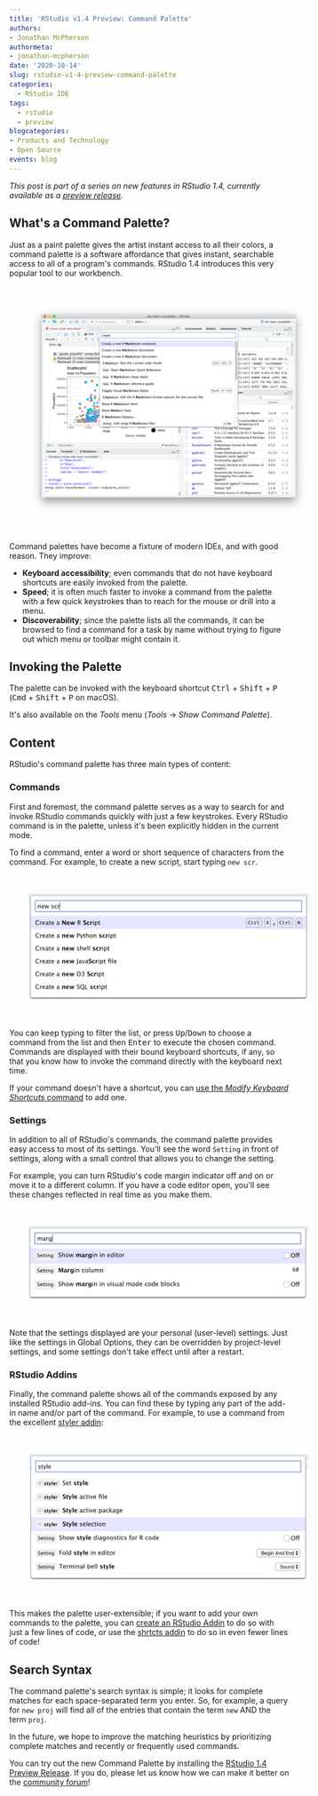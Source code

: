 ```yaml
---
title: 'RStudio v1.4 Preview: Command Palette'
authors: 
- Jonathan McPherson
authormeta:
- jonathan-mcpherson
date: '2020-10-14'
slug: rstudio-v1-4-preview-command-palette
categories:
  - RStudio IDE
tags:
  - rstudio
  - preview
blogcategories:
- Products and Technology
- Open Source
events: blog
---
```


*This post is part of a series on new features in RStudio 1.4, currently available as a [preview release](https://www.rstudio.com/products/rstudio/download/preview/).*

## What's a Command Palette?

Just as a paint palette gives the artist instant access to all their colors, a command palette is a software affordance that gives instant, searchable access to all of a program's commands. RStudio 1.4 introduces this very popular tool to our workbench.

<img align="center" style="padding: 35px;" src="command-palette-ide.png" alt="Screenshot of the RStudio IDE with the Command Palette open">

Command palettes have become a fixture of modern IDEs, and with good reason. They improve:

- **Keyboard accessibility**; even commands that do not have keyboard shortcuts are easily invoked from the palette. 
- **Speed**; it is often much faster to invoke a command from the palette with a few quick keystrokes than to reach for the mouse or drill into a menu.
- **Discoverability**; since the palette lists all the commands, it can be browsed to find a command for a task by name without trying to figure out which menu or toolbar might contain it.

## Invoking the Palette

The palette can be invoked with the keyboard shortcut <kbd>Ctrl</kbd> + <kbd>Shift</kbd> + <kbd>P</kbd> (<kbd>Cmd</kbd> + <kbd>Shift</kbd> + <kbd>P</kbd> on macOS).

It's also available on the _Tools_ menu (_Tools_ -> _Show Command Palette_).

## Content

RStudio's command palette has three main types of content:

### Commands

First and foremost, the command palette serves as a way to search for and invoke RStudio commands quickly with just a few keystrokes. Every RStudio command is in the palette, unless it's been explicitly hidden in the current mode. 

To find a command, enter a word or short sequence of characters from the command. For example, to create a new script, start typing `new scr`. 

<img align="center" style="padding: 35px;" src="new-script.png" alt="The Command Palette showing commands for creating new scripts">


You can keep typing to filter the list, or press <kbd>Up</kbd>/<kbd>Down</kbd> to choose a command from the list and then <kbd>Enter</kbd> to execute the chosen command. Commands are displayed with their bound keyboard shortcuts, if any, so that you know how to invoke the command directly with the keyboard next time. 

If your command doesn't have a shortcut, you can [use the *Modify Keyboard Shortcuts* command](https://support.rstudio.com/hc/en-us/articles/206382178-Customizing-Keyboard-Shortcuts) to add one.

### Settings

In addition to all of RStudio's commands, the command palette provides easy access to most of its settings. You'll see the word `Setting` in front of settings, along with a small control that allows you to change the setting. 

For example, you can turn RStudio's code margin indicator off and on or move it to a different column. If you have a code editor open, you'll see these changes reflected in real time as you make them.

<img align="center" style="padding: 35px;" src="margin.png" alt="The Command Palette showing options related to the margin column">


Note that the settings displayed are your personal (user-level) settings. Just like the settings in Global Options, they can be overridden by project-level settings, and some settings don't take effect until after a restart.

### RStudio Addins

Finally, the command palette shows all of the commands exposed by any installed RStudio add-ins. You can find these by typing any part of the add-in name and/or part of the command. For example, to use a command from the excellent [styler addin](https://github.com/r-lib/styler):

<img align="center" style="padding: 35px;" src="style-selection.png" alt="The Command Palette showing code style commands from the styler addin">


This makes the palette user-extensible; if you want to add your own commands to the palette, you can [create an RStudio Addin](https://rstudio.github.io/rstudioaddins/) to do so with just a few lines of code, or use the [shrtcts addin](https://www.garrickadenbuie.com/blog/shrtcts/) to do so in even fewer lines of code!

## Search Syntax

The command palette's search syntax is simple; it looks for complete matches for each space-separated term you enter. So, for example, a query for `new proj` will find all of the entries that contain the term `new` AND the term `proj`.

In the future, we hope to improve the matching heuristics by prioritizing complete matches and recently or frequently used commands.

You can try out the new Command Palette by installing the [RStudio 1.4 Preview Release](https://www.rstudio.com/products/rstudio/download/preview/). If you do, please let us know how we can make it better on the [community forum](https://community.rstudio.com/c/rstudio-ide)!



